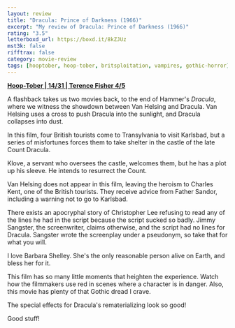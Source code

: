 ```yaml
---
layout: review
title: "Dracula: Prince of Darkness (1966)"
excerpt: "My review of Dracula: Prince of Darkness (1966)"
rating: "3.5"
letterboxd_url: https://boxd.it/8kZJUz
mst3k: false
rifftrax: false
category: movie-review
tags: [hooptober, hoop-tober, britsploitation, vampires, gothic-horror]
---
```


<b><a href="https://boxd.it/pRQY0/detail" target="_blank" rel="noopener">Hoop-Tober | 14/31 | Terence Fisher 4/5</a></b>

A flashback takes us two movies back, to the end of Hammer's <i>Dracula</i>, where we witness the showdown between Van Helsing and Dracula. Van Helsing uses a cross to push Dracula into the sunlight, and Dracula collapses into dust.

In this film, four British tourists come to Transylvania to visit Karlsbad, but a series of misfortunes forces them to take shelter in the castle of the late Count Dracula.

Klove, a servant who oversees the castle, welcomes them, but he has a plot up his sleeve. He intends to resurrect the Count.

Van Helsing does not appear in this film, leaving the heroism to Charles Kent, one of the British tourists. They receive advice from Father Sandor, including a warning not to go to Karlsbad.

There exists an apocryphal story of Christopher Lee refusing to read any of the lines he had in the script because the script sucked so badly. Jimmy Sangster, the screenwriter, claims otherwise, and the script had no lines for Dracula. Sangster wrote the screenplay under a pseudonym, so take that for what you will.

I love Barbara Shelley. She's the only reasonable person alive on Earth, and bless her for it.

This film has so many little moments that heighten the experience. Watch how the filmmakers use red in scenes where a character is in danger. Also, this movie has plenty of that Gothic dread I crave.

The special effects for Dracula's rematerializing look so good!

Good stuff!

